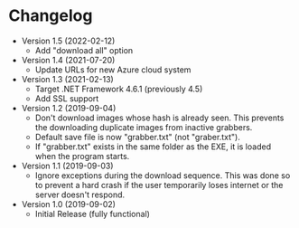 # Changelog
* Version 1.5 (2022-02-12)
  * Add "download all" option
* Version 1.4 (2021-07-20)
  * Update URLs for new Azure cloud system
* Version 1.3 (2021-02-13)
  * Target .NET Framework 4.6.1 (previously 4.5)
  * Add SSL support
* Version 1.2 (2019-09-04)
  * Don't download images whose hash is already seen. This prevents the downloading duplicate images from inactive grabbers.
  * Default save file is now "grabber.txt" (not "graber.txt").
  * If "grabber.txt" exists in the same folder as the EXE, it is loaded when the program starts.
* Version 1.1 (2019-09-03)
  * Ignore exceptions during the download sequence. This was done so to prevent a hard crash if the user temporarily loses internet or the server doesn't respond.
* Version 1.0 (2019-09-02)
  * Initial Release (fully functional)